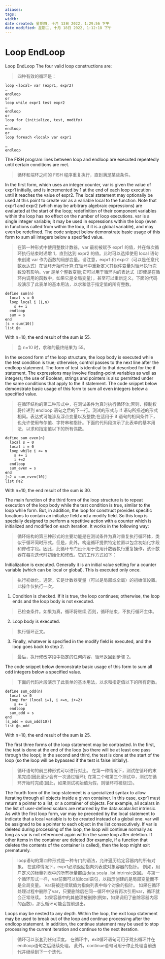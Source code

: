 ```yaml
---
aliases: 
tags: 
width:
date created: 星期四, 十月 13日 2022, 1:29:56 下午
date modified: 星期二, 十月 18日 2022, 1:12:18 下午
---
```

# Loop EndLoop

Loop EndLoop
The four valid loop constructions are:
>四种有效的循环是：

```fish
loop <local> var (expr1, expr2)
…
endloop
or
loop while expr1 test expr2
…
endloop
or
loop for (initialize, test, modify)
…
endloop
or
loop foreach <local> var expr1

…
endloop
```

The FISH program lines between loop and endloop are executed repeatedly until certain conditions are met.
>循环和端环之间的 FISH 程序重复执行，直到满足某些条件。

In the first form, which uses an integer counter, var is given the value of expr1 initially, and is incremented by 1 at the end of each loop execution until it reaches the value of expr2. The local statement may optionally be used at this point to create var as a variable local to the function. Note that expr1 and expr2 (which may be arbitrary algebraic expressions) are evaluated at the start of the loop; redefinition of their component variables within the loop has no effect on the number of loop executions. var is a single integer variable; it may be used in expressions within the loop (even in functions called from within the loop, if it is a global variable), and may even be redefined. The code snippet below demonstrate basic usage of this form to sum all integers below a specified value.
>在第一种形式中使用整数计数器，var 最初被赋予 expr1 的值，并在每次循环执行结束时递增 1，直到达到 expr2 的值。此时可以选择使用 local 语句来创建 var 作为函数的局部变量。请注意，expr1 和 expr2（可以是任意代数表达式）在循环开始时计算;在循环中重新定义其组件变量对循环执行次数没有影响。var 是单个整数变量;它可以用于循环内的表达式（即使是在循环内调用的函数中，如果它是全局变量），甚至可以重新定义。下面的代码段演示了此表单的基本用法，以求和低于指定值的所有整数。

```fish
define sum(n)
  local s = 0
  loop local i (1,n)
    s += i  
  endloop
  sum = s
end
[s = sum(10)]
list @s
```

With n=10, the end result of the sum is 55.
>当 n=10 时，求和的最终结果为 55。

In the second form of the loop structure, the loop body is executed while the test condition is true; otherwise, control passes to the next line after the endloop statement. The form of test is identical to that described for the if statement. The expressions may involve floating-point variables as well as integers; the use of Boolean, strings and pointers is also permitted under the same conditions that apply to the if statement. The code snippet below demonstrate basic usage of this form to sum all even integers below a specified value.
>在循环结构的第二种形式中，在测试条件为真时执行循环体;否则，控制权将传递到 endloop 语句之后的下一行。测试的形式与 if 语句所描述的形式相同。表达式可能涉及浮点变量以及整数;在适用于 if 语句的相同条件下，也允许使用布尔值、字符串和指针。下面的代码段演示了此表单的基本用法，以求和指定值以下的所有偶数。

```fish
define sum_even(n)
  local s = 0
  local i = 0
  loop while i <= n
    s += i
    i +=2
  endloop
  sum_even = s
end
[s2 = sum_even(10)]
list @s2
```

With n=10, the end result of the sum is 30.

The main function of the third form of the loop structure is to repeat execution of the loop body while the test condition is true, similar to the loop while form. But, in addition, the loop for construct provides specific locations to contain an initialize field and a modify field. So this loop is specially designed to perform a repetitive action with a counter which is initialized and modified on each iteration. It works in the following way:
>循环结构的第三种形式的主要功能是在测试条件为真时重复执行循环体，类似于循环同时形式。但是，此外，构造循环提供特定位置以包含初始化字段和修改字段。因此，此循环专门设计用于使用计数器执行重复操作，该计数器在每次迭代时初始化和修改。它的工作方式如下：

Initialization is executed. Generally it is an initial value setting for a counter variable (which can be local or global). This is executed only once.
>执行初始化。通常，它是计数器变量（可以是局部或全局）的初始值设置。此操作仅执行一次。

1. Condition is checked. If it is true, the loop continues; otherwise, the loop ends and the loop body is not executed.
>已检查条件。如果为真，循环将继续;否则，循环结束，不执行循环主体。

2. Loop body is executed.
>执行循环正文。

3. Finally, whatever is specified in the modify field is executed, and the loop goes back to step 2.
>最后，执行修改字段中指定的任何内容，循环返回到步骤 2。

The code snippet below demonstrate basic usage of this form to sum all odd integers below a specified value.
>下面的代码片段演示了此表单的基本用法，以求和指定值以下的所有奇数。

```fish
define sum_odd(n)
  local s= 0
  loop for (local i=1, i <=n, i+=2)
    s += i  
  endloop
  sum_odd = s
end
[s_odd = sum_odd(10)]
list @s_odd
```

With n=10, the end result of the sum is 25.

The first three forms of the loop statement may be contrasted. In the first, the test is done at the end of the loop (so there will be at least one pass through the loop); in the second and third, the test is done at the start of the loop (so the loop will be bypassed if the test is false initially).
>循环语句的前三种形式可以进行对比。
在第一种情况下，测试在循环的末尾完成(因此至少会有一次通过循环);
在第二个和第三个测试中，测试在循环开始时完成(因此，如果测试初始值为假，则循环将被绕过)。

The fourth form of the loop statement is a specialized syntax to allow iterating through all objects inside a given container. In this case, expr1 must return a pointer to a list, or a container of objects. For example, all scalars in the list of user-defined scalars are returned by the data.scalar.list intrinsic. As with the first loop form, var may be preceded by the local statement to indicate that a local variable is to be created instead of a global one. var will be assigned to be a pointer to each object in the list consecutively. If var is deleted during processing of the loop, the loop will continue normally as long as var is not referenced again within the same loop after deletion. If other items in the container are deleted (for example, if a function that deletes the contents of the container is called), then the loop might exit prematurely.
>loop语句的第四种形式是一种专门的语法，允许遍历给定容器内的所有对象。
在这种情况下，expr1必须返回指向列表或对象容器的指针。
例如，用户定义的标量列表中的所有标量都由data.scala .list intrinsic返回。
与第一个循环形式一样，var前面可以加local语句，以指示创建的是局部变量而不是全局变量。
Var将被连续赋值为指向列表中每个对象的指针。
如果在循环处理过程中删除了var，只要删除后在同一循环中没有再次引用var，循环就会正常继续。
如果容器中的其他项被删除(例如，如果调用了删除容器内容的函数)，那么循环可能会提前退出。

Loops may be nested to any depth. Within the loop, the exit loop statement may be used to break out of the loop and continue processing after the endloop statement. In addition, the continue statement may be used to stop processing the current iteration and continue to the next iteration.
>循环可以嵌套到任何深度。
在循环中，exit循环语句可用于跳出循环并在endloop语句之后继续处理。
此外，continue语句可用于停止处理当前迭代并继续到下一个迭代。